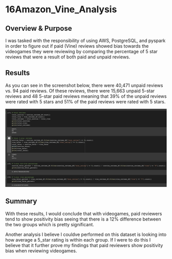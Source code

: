 # 16Amazon_Vine_Analysis

## Overview & Purpose
I was tasked with the responsibility of using AWS, PostgreSQL, and pyspark in order to figure out if paid (Vine) reviews showed bias towards the videogames they were reviewing by comparing the percentage of 5 star reviews that were a result of both paid and unpaid reviews.

## Results
As you can see in the screenshot below, there were 40,471 unpaid reviews vs. 94 paid reviews. Of these reviews, there were 15,663 unpaid 5-star reviews and 48 5-star paid reviews meaning that 39% of the unpaid reviews were rated with 5 stars and 51% of the paid reviews were rated with 5 stars.

![...](vine_analysis.png)

## Summary
With these results, I would conclude that with videogames, paid reviewers tend to show positivity bias seeing that there is a 12% difference between the two groups which is pretty significant.

Another analysis I believe I couldve performed on this dataset is looking into how average a 5_star rating is within each group. If I were to do this I believe that it further prove my findings that paid reviewers show positivity bias when reviewing videogames.

